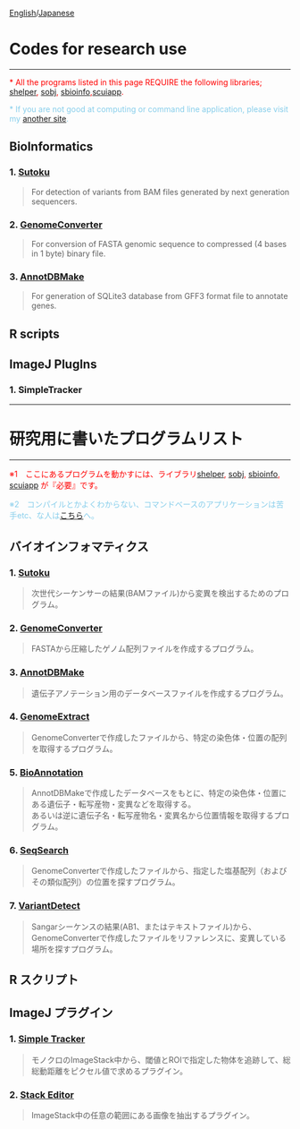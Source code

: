 [English](#Codes-for-research-use)/[Japanese](#研究用に書いたプログラムリスト)   

# Codes for research use
---
<span style="color:red;">* All the programs listed in this page REQUIRE the following libraries; [shelper](), [sobj](https://), [sbioinfo](https://),[scuiapp](https://). </span>

<span style="color:skyblue;">* If you are not good at computing or command line application, please visit my [another site](https://). </span>

## BioInformatics


### 1.   [Sutoku](https://github.com/YujiSue/Sutoku)


> For detection of variants from BAM files generated by next generation sequencers.


### 2.   [GenomeConverter](https://github.com/YujiSue/GenomeConverter)

> For conversion of FASTA genomic sequence to compressed (4 bases in 1 byte) binary file.


### 3.   [AnnotDBMake](https://)

> For generation of SQLite3 database from GFF3 format file to annotate genes.




## R scripts


## ImageJ PlugIns


### 1.   SimpleTracker


---

# 研究用に書いたプログラムリスト  
---
<span style="color:red;">※1　ここにあるプログラムを動かすには、ライブラリ[shelper](https://), [sobj](https://), [sbioinfo](https://), [scuiapp](https://) が『必要』です。</span>

<span style="color:skyblue;">※2　コンパイルとかよくわからない、コマンドベースのアプリケーションは苦手etc、な人は[こちら](https://)へ。</span>


## バイオインフォマティクス


### 1.   [Sutoku](https://github.com/YujiSue/Sutoku)


> 次世代シーケンサーの結果(BAMファイル)から変異を検出するためのプログラム。


### 2.   [GenomeConverter](https://github.com/YujiSue/GenomeConverter)

> FASTAから圧縮したゲノム配列ファイルを作成するプログラム。


### 3.   [AnnotDBMake](https://)

> 遺伝子アノテーション用のデータベースファイルを作成するプログラム。


### 4.   [GenomeExtract](https://)

> GenomeConverterで作成したファイルから、特定の染色体・位置の配列を取得するプログラム。


### 5.   [BioAnnotation](https://)

> AnnotDBMakeで作成したデータベースをもとに、特定の染色体・位置にある遺伝子・転写産物・変異などを取得する。  
あるいは逆に遺伝子名・転写産物名・変異名から位置情報を取得するプログラム。


### 6.   [SeqSearch](https://)

> GenomeConverterで作成したファイルから、指定した塩基配列（およびその類似配列）の位置を探すプログラム。


### 7.   [VariantDetect](https://)


> Sangarシーケンスの結果(AB1、またはテキストファイル)から、GenomeConverterで作成したファイルをリファレンスに、変異している場所を探すプログラム。


## R スクリプト


## ImageJ プラグイン


### 1.   [Simple Tracker](https://)

> モノクロのImageStack中から、閾値とROIで指定した物体を追跡して、総総動距離をピクセル値で求めるプラグイン。

### 2.   [Stack Editor](https://)

> ImageStack中の任意の範囲にある画像を抽出するプラグイン。
